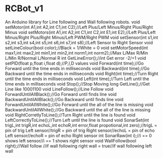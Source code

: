 # RCBot_v1
An Arduino library for Line following and Wall following robots.
void setMotor(int A1,int A2,int C1,int C2);//Left Plus/Left Minus/Right Plus/Right Minus
    void setMotors(int A1,int A2,int C1,int C2,int E1,int E2);//Left Plus/Left Minus/Right Plus/Right Minus/Left PWM/Right PWM
    void setSensor(int s1,int s2,int s3,int s4,int s5,int s6,int s7,int s8);//Left Sensor to Right Sensor
    void setLineColour(bool color);//Black = 1/White = 0
    void setMotorSpeed(int max1,int max2,int min1,int min2,int norm1,int norm2);//Max L/Max R/Min L/Min R/Normal L/Normal R
    int GetLineError();//int Get error -2/+1
    void setPID(float p,float i,float d);//P,I,D values
    void Forward(int time);//Go Forward until the time ends in milliseconds
    void Backward(int time);//Go Backward until the time ends in milliseconds
    void Right(int time);//Turn Right until the time ends in milliseconds
    void Left(int time);//Turn Left until the time ends in milliseconds
    void Stop();//Stop Moving
    long GetLine();//Get Line like 10001100
    void LineFollow();//Line Follow
    void ForwardUntilAllBlack();//Go Forward until finds line
    void BackwardUntilAllBlack();//Go Backward until finds line
    void ForwardUntilAllWhite();//Go Forward until the all of the line is missing
    void BackwardUntilAllWhite();//Go Backward until the all of the line is missing
    void RightCorretlyToLine();//Turn Right until the line is found
    void LeftCorrectlyToLine();//Turn Left until the line is found
    void SonarSet(int trigL,int trigR,int echoL,int echoR,int error,float propotional,int zero);//trigL = pin of trig Left sensor//trigR = pin of trig Right sensor//echoL = pin of echo Left sensor//echoR = pin of echo Right sensor
    int SonarRaw(int i);//i == 0 shows left sensor//i == 1 shows right sensor
    void WallFollow(bool right);//Wall follow //if wall following right wall = true//if wall following left wall
